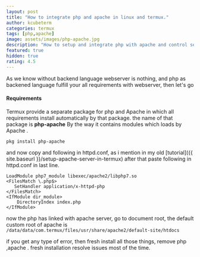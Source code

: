 ```yaml
---
layout: post
title: "How to integrate php and apache in linux and termux."
author: kcubeterm
categories: termux
tags: [php,apache]
image: assets/images/php-apache.jpg
description: "How to setup and integrate php with apache and control server with php as backened"
featured: true
hidden: true
rating: 4.5
---
```

As we know without backend language webserver is nothing, and php as backened language fulfill your all requirements with webserver, then let's go

#### Requirements
Termux provide a separate package for php and Apache in which all requirements install automatically by that package.
the name of that package is **php-apache**  By the way it contains modules which loads by Apache .

```
pkg install php-apache

```
and now copy and following in httpd.conf, as i mention in my old [tutorial]({{ site.baseurl }}/setup-apache-server-in-termux)
after that paste following in httpd.conf in last line.

```
LoadModule php7_module libexec/apache2/libphp7.so
<FilesMatch \.php$> 
   SetHandler application/x-httpd-php
</FilesMatch>
<IfModule dir_module>
    DirectoryIndex index.php
</IfModule>
```

now the php has linked with apache server, go to document root, the default custom root of apache is `/data/data/com.termux/files/usr/share/apache2/default-site/htdocs`


if you get any type of error, then fresh install all those things, remove php ,apache . fresh installation resolve issues most of the time.


